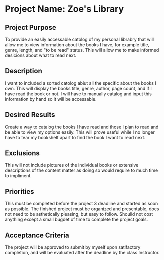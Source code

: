 <h1> Project Name: Zoe's Library </h1>

<h2> Project Purpose </h2>
To provide an easily accessable catolog of my personal librabry that will allow me to view information about the books I have, for example title, genre, length, and "to be read" status. This will allow me to make informed desicions about what to read next.

<h2> Description </h2>
I want to included a sorted catolog abiut all the specific about the books I own. This will display the books title, genre, author, page count, and if I have read the book or not. I will have to manually catalog and input this information by hand so it will be accessable.

<h2> Desired Results </h2>
Create a way to catalog the books I have read and those I plan to read and be able to view my options easily. This will prove useful while I no longer have to tear my bookshelf apart to find the book I want to read next.

<h2> Exclusions </h2>
This will not include pictures of the individual books or extensive descriptions of the content matter as doing so would require to much time to impliment.

<h2> Priorities </h2>
This must be completed before the project 3 deadline and started as soon as possible. The finished project must be organized and presentable, does not need to be asthetically pleasing, but easy to follow. Shoulld not cost anything except a small bugdet of time to complete the project goals.

<h2> Acceptance Criteria </h2>
The project will be approved to submit by myself upon satifactory completion, and will be evaluated after the deadline by the class Instructor.